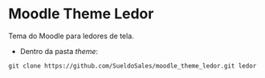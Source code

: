 # Moodle Theme Ledor

Tema do Moodle para ledores de tela.

- Dentro da pasta *theme*:

```
git clone https://github.com/SueldoSales/moodle_theme_ledor.git ledor
```

